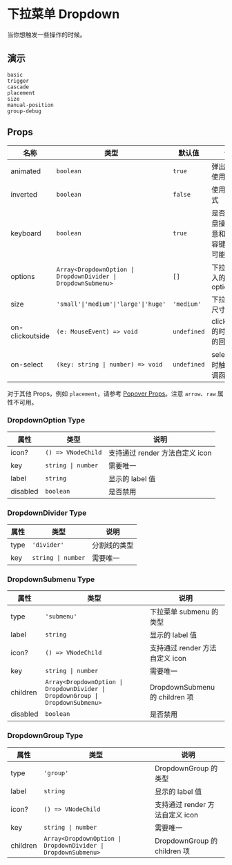 # 下拉菜单 Dropdown

当你想触发一些操作的时候。

## 演示

```demo
basic
trigger
cascade
placement
size
manual-position
group-debug
```

## Props

| 名称 | 类型 | 默认值 | 说明 |
| --- | --- | --- | --- |
| animated | `boolean` | `true` | 弹出弹窗时使用动画 |
| inverted | `boolean` | `false` | 使用反转样式 |
| keyboard | `boolean` | `true` | 是否支持键盘操作（注意和其他内容键盘操作可能的冲突） |
| options | `Array<DropdownOption \| DropdownDivider \| DropdownSubmenu>` | `[]` | 下拉菜单传入的 options |
| size | `'small'\|'medium'\|'large'\|'huge'` | `'medium'` | 下拉菜单的尺寸大小 |
| on-clickoutside | `(e: MouseEvent) => void` | `undefined` | clickoutside 的时候触发的回调函数 |
| on-select | `(key: string \| number) => void` | `undefined` | select 选中时触发的回调函数 |

对于其他 Props，例如 `placement`，请参考 [Popover Props](popover#Props)。注意 `arrow`、`raw` 属性不可用。

### DropdownOption Type

| 属性     | 类型               | 说明                            |
| -------- | ------------------ | ------------------------------- |
| icon?    | `() => VNodeChild` | 支持通过 render 方法自定义 icon |
| key      | `string \| number` | 需要唯一                        |
| label    | `string`           | 显示的 label 值                 |
| disabled | `boolean`          | 是否禁用                        |

### DropdownDivider Type

| 属性 | 类型               | 说明         |
| ---- | ------------------ | ------------ |
| type | `'divider'`        | 分割线的类型 |
| key  | `string \| number` | 需要唯一     |

### DropdownSubmenu Type

| 属性 | 类型 | 说明 |
| --- | --- | --- |
| type | `'submenu'` | 下拉菜单 submenu 的类型 |
| label | `string` | 显示的 label 值 |
| icon? | `() => VNodeChild` | 支持通过 render 方法自定义 icon |
| key | `string \| number` | 需要唯一 |
| children | `Array<DropdownOption \| DropdownDivider \| DropdownGroup \| DropdownSubmenu>` | DropdownSubmenu 的 children 项 |
| disabled | `boolean` | 是否禁用 |

### DropdownGroup Type

| 属性 | 类型 | 说明 |
| --- | --- | --- |
| type | `'group'` | DropdownGroup 的类型 |
| label | `string` | 显示的 label 值 |
| icon? | `() => VNodeChild` | 支持通过 render 方法自定义 icon |
| key | `string \| number` | 需要唯一 |
| children | `Array<DropdownOption \| DropdownDivider \| DropdownSubmenu>` | DropdownGroup 的 children 项 |
